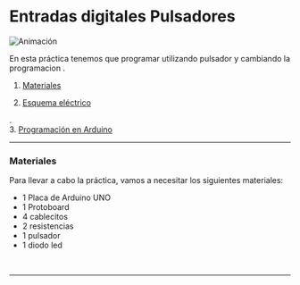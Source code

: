  # Entradas digitales  Pulsadores
 

![Animación](Animación.gif)

En esta práctica tenemos que programar utilizando pulsador y cambiando la programacion .

1.	[Materiales](#materiales)

2.	[Esquema eléctrico](#pulsadorledencendido_programa2)
	
.	
3.	[Programación en Arduino](#programación-en-arduino)




***



### Materiales

Para llevar a cabo la práctica, vamos a necesitar los siguientes materiales:
- 1 Placa de Arduino UNO
- 1 Protoboard
- 4 cablecitos
- 2 resistencias
- 1 pulsador
- 1 diodo led



<br />
<hr>
<br />

